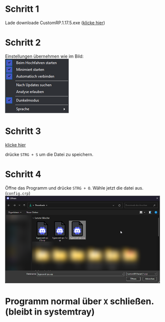 # Schritt 1
Lade downloade CustomRP.1.17.5.exe ([klicke hier](https://github.com/hypecord-de/discord-rpc/raw/main/CustomRP.1.17.5.exe))

# Schritt 2
Einstellungen übernehmen wie im Bild:<br>
<img src="https://github.com/hypecord-de/discord-rpc/blob/main/image2.png"></img>

# Schritt 3
[klicke hier]([https://raw.githubusercontent.com/hypecord-de/discord-rpc/main/config.crp](https://raw.githubusercontent.com/hypecord-de/discord-rpc/main/config.crp?token=GHSAT0AAAAAACA4RQRGIF7CNSS625K3OTMIZBY2BHQ))

drücke `STRG + S` um die Datei zu speichern.

# Schritt 4
Öffne das Programm und drücke `STRG + O`. Wähle jetzt die datei aus. (`config.crp`)<br>
<img src="https://github.com/hypecord-de/discord-rpc/blob/main/image1.png"></img>



# Programm normal über `X` schließen. (bleibt in systemtray)

